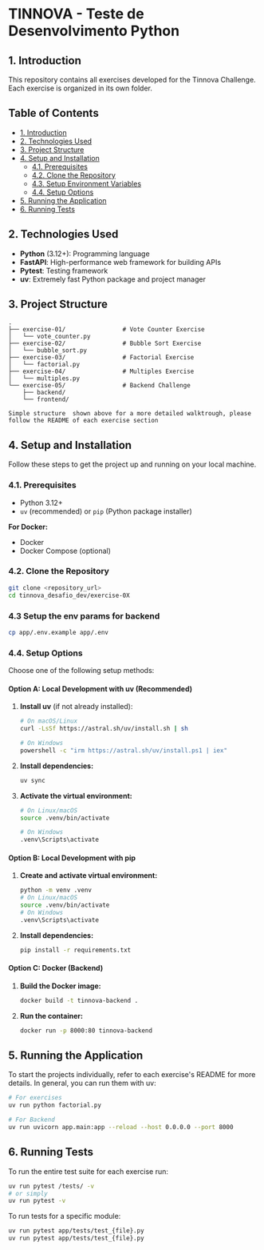 # TINNOVA - Teste de Desenvolvimento Python

## 1. Introduction

This repository contains all exercises developed for the Tinnova Challenge. Each exercise is organized in its own folder.

## Table of Contents

- [1. Introduction](#1-introduction)
- [2. Technologies Used](#2-technologies-used)
- [3. Project Structure](#3-project-structure)
- [4. Setup and Installation](#4-setup-and-installation)
  - [4.1. Prerequisites](#41-prerequisites)
  - [4.2. Clone the Repository](#42-clone-the-repository)
  - [4.3. Setup Environment Variables](#43-setup-environment-variables)
  - [4.4. Setup Options](#44-setup-options)
- [5. Running the Application](#5-running-the-application)
- [6. Running Tests](#6-running-tests)

## 2. Technologies Used

- **Python** (3.12+): Programming language
- **FastAPI**: High-performance web framework for building APIs
- **Pytest**: Testing framework
- **uv**: Extremely fast Python package and project manager

## 3. Project Structure

```
.
├── exercise-01/                # Vote Counter Exercise
│   └── vote_counter.py
├── exercise-02/                # Bubble Sort Exercise
│   └── bubble_sort.py
├── exercise-03/                # Factorial Exercise
│   └── factorial.py
├── exercise-04/                # Multiples Exercise
│   └── multiples.py
└── exercise-05/                # Backend Challenge
    ├── backend/
    └── frontend/
```

`Simple structure  shown above for a more detailed walktrough, please follow the README of each exercise section`

## 4. Setup and Installation

Follow these steps to get the project up and running on your local machine.

### 4.1. Prerequisites

- Python 3.12+
- `uv` (recommended) or `pip` (Python package installer)

**For Docker:**

- Docker
- Docker Compose (optional)

### 4.2. Clone the Repository

```bash
git clone <repository_url>
cd tinnova_desafio_dev/exercise-0X
```

### 4.3 Setup the env params for backend

```bash
cp app/.env.example app/.env
```

### 4.4. Setup Options

Choose one of the following setup methods:

#### Option A: Local Development with uv (Recommended)

1. **Install uv** (if not already installed):

   ```bash
   # On macOS/Linux
   curl -LsSf https://astral.sh/uv/install.sh | sh

   # On Windows
   powershell -c "irm https://astral.sh/uv/install.ps1 | iex"
   ```

2. **Install dependencies:**

   ```bash
   uv sync
   ```

3. **Activate the virtual environment:**

   ```bash
   # On Linux/macOS
   source .venv/bin/activate

   # On Windows
   .venv\Scripts\activate
   ```

#### Option B: Local Development with pip

1. **Create and activate virtual environment:**

   ```bash
   python -m venv .venv
   # On Linux/macOS
   source .venv/bin/activate
   # On Windows
   .venv\Scripts\activate
   ```

2. **Install dependencies:**
   ```bash
   pip install -r requirements.txt
   ```

#### Option C: Docker (Backend)

1. **Build the Docker image:**

   ```bash
   docker build -t tinnova-backend .
   ```

2. **Run the container:**
   ```bash
   docker run -p 8000:80 tinnova-backend
   ```

## 5. Running the Application

To start the projects individually, refer to each exercise's README for more details. In general, you can run them with uv:

```bash
# For exercises
uv run python factorial.py

# For Backend
uv run uvicorn app.main:app --reload --host 0.0.0.0 --port 8000
```

## 6. Running Tests

To run the entire test suite for each exercise run:

```bash
uv run pytest /tests/ -v
# or simply
uv run pytest -v
```

To run tests for a specific module:

```bash
uv run pytest app/tests/test_{file}.py
uv run pytest app/tests/test_{file}.py
```
